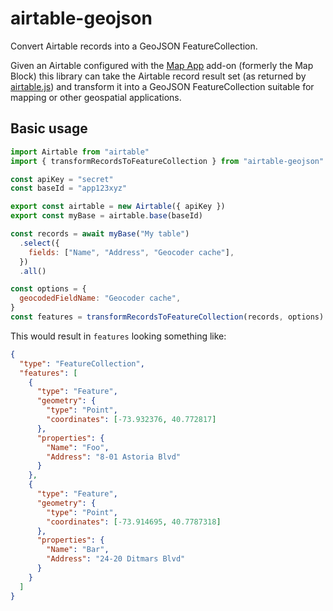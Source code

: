 # airtable-geojson

Convert Airtable records into a GeoJSON FeatureCollection.

Given an Airtable configured with the [Map App](https://support.airtable.com/hc/en-us/articles/115013405108-Map-app) add-on (formerly the Map Block) this library can take the Airtable record result set (as returned by [airtable.js](https://github.com/airtable/airtable.js/)) and transform it into a GeoJSON FeatureCollection suitable for mapping or other geospatial applications.

## Basic usage

```js
import Airtable from "airtable"
import { transformRecordsToFeatureCollection } from "airtable-geojson"

const apiKey = "secret"
const baseId = "app123xyz"

export const airtable = new Airtable({ apiKey })
export const myBase = airtable.base(baseId)

const records = await myBase("My table")
  .select({
    fields: ["Name", "Address", "Geocoder cache"],
  })
  .all()

const options = {
  geocodedFieldName: "Geocoder cache",
}
const features = transformRecordsToFeatureCollection(records, options)
```

This would result in `features` looking something like:

```json
{
  "type": "FeatureCollection",
  "features": [
    {
      "type": "Feature",
      "geometry": {
        "type": "Point",
        "coordinates": [-73.932376, 40.772817]
      },
      "properties": {
        "Name": "Foo",
        "Address": "8-01 Astoria Blvd"
      }
    },
    {
      "type": "Feature",
      "geometry": {
        "type": "Point",
        "coordinates": [-73.914695, 40.7787318]
      },
      "properties": {
        "Name": "Bar",
        "Address": "24-20 Ditmars Blvd"
      }
    }
  ]
}
```

